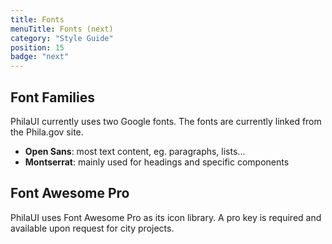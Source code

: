 ```yaml
---
title: Fonts
menuTitle: Fonts (next)
category: "Style Guide"
position: 15
badge: "next"
---
```


## Font Families

PhilaUI currently uses two Google fonts. The fonts are currently linked from the Phila.gov site.

- **Open Sans**: most text content, eg. paragraphs, lists...
- **Montserrat**: mainly used for headings and specific components

## Font Awesome Pro

PhilaUI uses Font Awesome Pro as its icon library. A pro key is required and available upon request for city projects.
